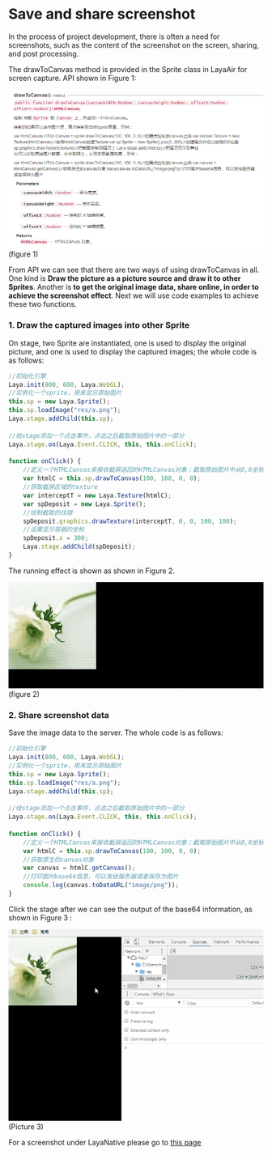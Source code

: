 # Save and share screenshot

In the process of project development, there is often a need for screenshots, such as the content of the screenshot on the screen, sharing, and post processing.

The drawToCanvas method is provided in the Sprite class in LayaAir for screen capture. API shown in Figure 1:

![1](img\1.png)(figure 1)

From API we can see that there are two ways of using drawToCanvas in all. One kind is **Draw the picture as a picture source and draw it to other Sprites**. Another is **to get the original image data, share online, in order to achieve the screenshot effect**. Next we will use code examples to achieve these two functions.

### 1. Draw the captured images into other Sprite

On stage, two Sprite are instantiated, one is used to display the original picture, and one is used to display the captured images; the whole code is as follows:

```typescript
//初始化引擎
Laya.init(800, 600, Laya.WebGL);
//实例化一个sprite，用来显示原始图片
this.sp = new Laya.Sprite();
this.sp.loadImage("res/a.png");
Laya.stage.addChild(this.sp);

//给stage添加一个点击事件，点击之后截取原始图片中的一部分
Laya.stage.on(Laya.Event.CLICK, this, this.onClick);

function onClick() {
    //定义一个HTMLCanvas来接收截屏返回的HTMLCanvas对象；截取原始图片中从0,0坐标开始的100*100部分图片
    var htmlC = this.sp.drawToCanvas(100, 100, 0, 0);
    //获取截屏区域的texture
    var interceptT = new Laya.Texture(htmlC);
    var spDeposit = new Laya.Sprite();
    //绘制截取的纹理
    spDeposit.graphics.drawTexture(interceptT, 0, 0, 100, 100);
    //设置显示容器的坐标
    spDeposit.x = 300;
    Laya.stage.addChild(spDeposit);
}
```

The running effect is shown as shown in Figure 2.

![2](img\2.gif)(figure 2)



### 2. Share screenshot data

Save the image data to the server. The whole code is as follows:

```typescript
//初始化引擎
Laya.init(800, 600, Laya.WebGL);
//实例化一个sprite，用来显示原始图片
this.sp = new Laya.Sprite();
this.sp.loadImage("res/a.png");
Laya.stage.addChild(this.sp);

//给stage添加一个点击事件，点击之后截取原始图片中的一部分
Laya.stage.on(Laya.Event.CLICK, this, this.onClick);

function onClick() {
    //定义一个HTMLCanvas来接收截屏返回的HTMLCanvas对象；截取原始图片中从0,0坐标开始的100*100部分图片
    var htmlC = this.sp.drawToCanvas(100, 100, 0, 0);
    //获取原生的canvas对象
    var canvas = htmlC.getCanvas();
    //打印图片base64信息，可以发给服务器或者保存为图片
    console.log(canvas.toDataURL("image/png"));
}
```

Click the stage after we can see the output of the base64 information, as shown in Figure 3 :

![3](img\3.gif)(Picture 3)



For a screenshot under LayaNative please go to [this page](https://ldc.layabox.com/doc/?nav=en-js-7-2-7)